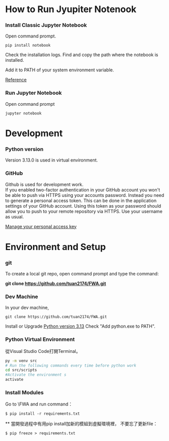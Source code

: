 # How to Run Jyupiter Notenook

### Install Classic Jupyter Notebook 
Open command prompt.
```
pip install notebook
```
Check the installation logs. Find and copy the path where the notebook is installed.

Add it to PATH of your system environment variable.

[Reference](https://jupyter.org/install)


### Run Jupyter Notebook
Open command prompt
```
jupyter notebook
```

# Development

### Python version
Version 3.13.0 is used in virtual environment.

### GitHub
Github is used for development work.\
If you enabled two-factor authentication in your GitHub account you won't be able to push via HTTPS using your accounts password. Instead you need to generate a personal access token. This can be done in the application settings of your GitHub account. Using this token as your password should allow you to push to your remote repository via HTTPS. Use your username as usual.

[Manage your personal access key](https://docs.github.com/en/authentication/keeping-your-account-and-data-secure/managing-your-personal-access-tokens#creating-a-personal-access-token-classic)



# Environment and Setup

### git
To create a local git repo, open command prompt and type the command:

**git clone https://github.com/tuan2174/FWA.git**


### Dev Machine

In your dev machine, 
```
git clone https://github.com/tuan2174/FWA.git
```

Install or Upgrade [Python version 3.13]('https://www.python.org/downloads/release/python-3130/')
Check "Add python.exe to PATH".

### Python Virtual Environment
從Visual Studio Code打開Terminal。
```sh
py -m venv src  
# Run the following commands every time before python work
cd src/scripts
#Activate the environment s
activate
```

### Install Modules
Go to \FWA and run command：
```
$ pip install -r requirements.txt
```
** 當開發過程中有用pip install加新的模組到虛擬環境裡，
不要忘了更新file：
```
$ pip freeze > requirements.txt 
```
